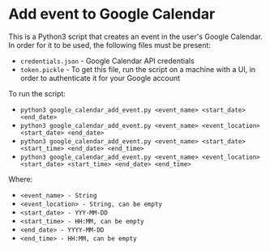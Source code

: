 # Add event to Google Calendar

This is a Python3 script that creates an event in the user's
Google Calendar. In order for it to be used, the following
files must be present:
- `credentials.json` - Google Calendar API credentials
- `token.pickle` - To get this file, run the script on a
machine with a UI, in order to authenticate it for your
Google account


To run the script:

- `python3 google_calendar_add_event.py <event_name> <start_date> <end_date>`
- `python3 google_calendar_add_event.py <event_name> <event_location> <start_date> <end_date>`
- `python3 google_calendar_add_event.py <event_name> <start_date> <start_time> <end_date> <end_time>`
- `python3 google_calendar_add_event.py <event_name> <event_location> <start_date> <start_time> <end_date> <end_time>`

Where:
- `<event_name> - String`
- `<event_location> - String, can be empty`
- `<start_date> - YYY-MM-DD`
- `<start_time> - HH:MM, can be empty`
- `<end_date> - YYYY-MM-DD`
- `<end_time> - HH:MM, can be empty`
